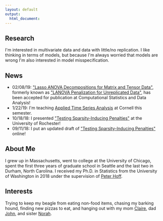 ```yaml
---
layout: default
output: 
  html_document:
---
```


Research
-------

I'm interested in multivariate data and data with little/no replication. I like thinking in terms of models, but because I'm always worried that models are wrong I'm also interested in model misspecification. 

## News
* 02/08/19: ["Lasso ANOVA Decompositions for Matrix and Tensor Data"](https://arxiv.org/pdf/1703.08620.pdf), formerly known as ["LANOVA Penalization for Unreplicated Data"](https://arxiv.org/pdf/1703.08620.pdf),  has been accepted for publication at Computational Statistics and Data Analysis!
* 1/22/19: I'm teaching [Applied Time Series Analysis](https://maryclare.github.io/atsa) at Cornell this semester.
* 10/18/18: I presented ["Testing Sparsity-Inducing Penalties"](https://arxiv.org/pdf/1712.06230.pdf) at the University of Rochester!
* 09/11/18: I put an updated draft of ["Testing Sparsity-Inducing Penalties"](https://arxiv.org/pdf/1712.06230.pdf) online!


## About Me

I grew up in Massachusetts, went to college at the University of Chicago, spent the first three years of graduate school in Seattle and the last two in Durham, North Carolina. I received my Ph.D. in Statistics from the University of Washington in 2018 under the supervision of [Peter Hoff](https://pdhoff.github.io).

## Interests

Trying to keep my beagle from eating non-food items, chasing my barking hound, finding new pizzas to eat, and hanging out with my mom [Claire](http://www.griffinink.com), dad [John](http://www.crai.com/expert/john-j-griffin), and sister [Norah](https://www.linkedin.com/in/norah-griffin-8451a4146).


